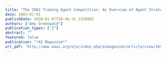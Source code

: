 ```yaml
---
title: "The 2002 Trading Agent Competition: An Overview of Agent Strategies"
date: 2003-01-01
publishDate: 2020-01-07T18:46:32.212090Z
authors: ["Amy Greenwald"]
publication_types: ["2"]
abstract: ""
featured: false
publication: "*AI Magazine*"
url_pdf: "http://www.aaai.org/ojs/index.php/aimagazine/article/view/1691"
---
```


